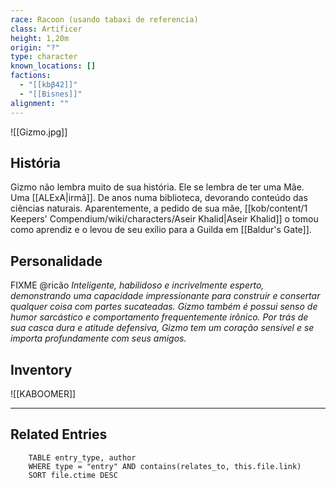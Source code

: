 ```yaml
---
race: Racoon (usando tabaxi de referencia)
class: Artificer
height: 1,20m
origin: "?"
type: character
known_locations: []
factions:
  - "[[kbβ42]]"
  - "[[Bisnes]]"
alignment: ""
---
```


![[Gizmo.jpg]]

## História
Gizmo não lembra muito de sua história. Ele se lembra de ter uma Mãe. Uma [[ALExA|irmã]]. De anos numa biblioteca, devorando conteúdo das ciências naturais. Aparentemente, a pedido de sua mãe, [[kob/content/1 Keepers' Compendium/wiki/characters/Aseir Khalid|Aseir Khalid]] o tomou como aprendiz e o levou de seu exílio para a Guilda em [[Baldur's Gate]].

## Personalidade
FIXME @ricão
*Inteligente, habilidoso e incrivelmente esperto, demonstrando uma capacidade impressionante para construir e consertar qualquer coisa com partes sucateadas. Gizmo também é possui senso de humor sarcástico e comportamento frequentemente irônico. Por trás de sua casca dura e atitude defensiva, Gizmo tem um coração sensível e se importa profundamente com seus amigos.*


## Inventory
![[KABOOMER]]

---

<!-- DYNAMIC:related-entries -->

## Related Entries

```dataview
    TABLE entry_type, author
    WHERE type = "entry" AND contains(relates_to, this.file.link)
    SORT file.ctime DESC
```

<!-- /DYNAMIC -->